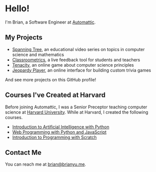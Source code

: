 # Hello!

I'm Brian, a Software Engineer at [Automattic](https://automattic.com).

## My Projects

* [Spanning Tree](https://www.youtube.com/spanningtree), an educational video series on topics in computer science and mathematics
* [Classroometrics](https://classroometrics.com), a live feedback tool for students and teachers
* [Tenacity](http://tenacity.brianyu.me/), an online game about computer science principles
* [Jeopardy Player](https://jeopardy.brianyu.me/), an online interface for building custom trivia games

And see more projects on this GitHub profile!

## Courses I've Created at Harvard

Before joining Automattic, I was a Senior Preceptor teaching computer science at [Harvard University](https://www.harvard.edu). While at Harvard, I created the following courses.

* [Introduction to Artificial Intelligence with Python](https://cs50.harvard.edu/ai)
* [Web Programming with Python and JavaScript](https://cs50.harvard.edu/web)
* [Introduction to Programming with Scratch](https://cs50.harvard.edu/scratch)

## Contact Me

You can reach me at <brian@brianyu.me>.
